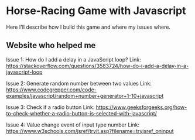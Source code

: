# Horse-Racing Game with Javascript
Here I'll describe how I build this game and where my issues where.

## Website who helped me
Issue 1: How do I add a delay in a JavaScript loop?
Link: https://stackoverflow.com/questions/3583724/how-do-i-add-a-delay-in-a-javascript-loop

Issue 2: Generate random number between two values
Link: https://www.codegrepper.com/code-examples/javascript/random+number+generator+1-10+javascript

Issue 3: Check if a radio button
Link: https://www.geeksforgeeks.org/how-to-check-whether-a-radio-button-is-selected-with-javascript/

Issue 4: Value change event of input type number
Link: https://www.w3schools.com/jsref/tryit.asp?filename=tryjsref_oninput